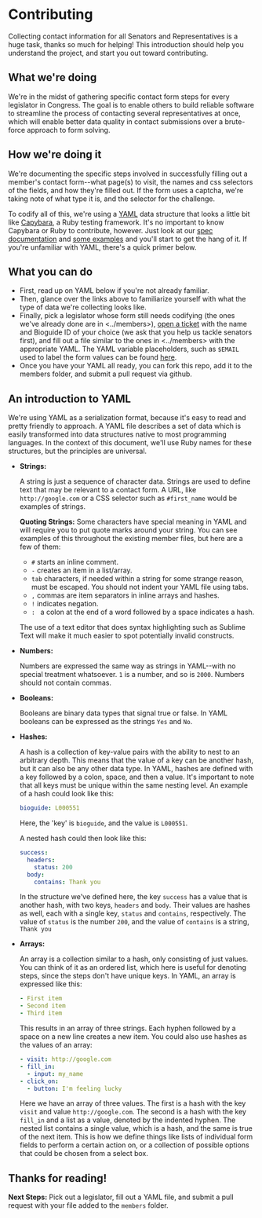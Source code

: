 # Contributing

Collecting contact information for all Senators and Representatives is a huge task, thanks so much for helping! This introduction should help you understand the project, and start you out toward contributing.

## What we're doing

We're in the midst of gathering specific contact form steps for every legislator in Congress. The goal is to enable others to build reliable software to streamline the process of contacting several representatives at once, which will enable better data quality in contact submissions over a brute-force approach to form solving.

## How we're doing it

We're documenting the specific steps involved in successfully filling out a member's contact form--what page(s) to visit, the names and css selectors of the fields, and how they're filled out. If the form uses a captcha, we're taking note of what type it is, and the selector for the challenge.

To codify all of this, we're using a [YAML](http://www.yaml.org) data structure that looks a little bit like [Capybara](http://jnicklas.github.io/capybara/), a Ruby testing framework. It's no important to know Capybara or Ruby to contribute, however. Just look at our [spec documentation](../documentation/schema.md) and [some examples](../members) and you'll start to get the hang of it. If you're unfamiliar with YAML, there's a quick primer below.

## What you can do

- First, read up on YAML below if you're not already familiar.
- Then, glance over the links above to familiarize yourself with what the type of data we're collecting looks like.
- Finally, pick a legislator whose form still needs codifying (the ones we've already done are in <../members>), [open a ticket](https://github.com/unitedstates/congress-contact/issues/new) with the name and Bioguide ID of your choice (we ask that you help us tackle senators first), and fill out a file similar to the ones in <../members> with the appropriate YAML. The YAML variable placeholders, such as  `$EMAIL` used to label the form values can be found [here](https://github.com/unitedstates/contact-congress/blob/master/support/variables.yaml).
- Once you have your YAML all ready, you can fork this repo, add it to the members folder, and submit a pull request via github.

## An introduction to YAML

We're using YAML as a serialization format, because it's easy to read and pretty friendly to approach. A YAML file describes a set of data which is easily transformed into data structures native to most programming languages. In the context of this document, we'll use Ruby names for these structures, but the principles are universal.

- **Strings:**

  A string is just a sequence of character data. Strings are used to define text that may be relevant to a contact form. A URL, like `http://google.com` or a CSS selector such as `#first_name` would be examples of strings.
  
  **Quoting Strings:** Some characters have special meaning in YAML and will require you to put quote marks around your string. You can see examples of this throughout the existing member files, but here are a few of them:

  - `#` starts an inline comment.
  - `-` creates an item in a list/array.
  - `tab` characters, if needed within a string for some strange reason, must be escaped. You should not indent your YAML file using tabs.
  - `,` commas are item separators in inline arrays and hashes.
  - `!` indicates negation.
  - `: ` a colon at the end of a word followed by a space indicates a hash.
 
  The use of a text editor that does syntax highlighting such as Sublime Text will make it much easier to spot potentially invalid constructs.
  
- **Numbers:**
  
  Numbers are expressed the same way as strings in YAML--with no special treatment whatsoever. `1` is a number, and so is `2000`. Numbers should not contain commas.

- **Booleans:**

  Booleans are binary data types that signal true or false. In YAML booleans can be expressed as the strings `Yes` and `No`.

- **Hashes:**
  
  A hash is a collection of key-value pairs with the ability to nest to an arbitrary depth. This means that the value of a key can be another hash, but it can also be any other data type. In YAML, hashes are defined with a key followed by a colon, space, and then a value. It's important to note that all keys must be unique within the same nesting level. An example of a hash could look like this:

  ```yaml
  bioguide: L000551
  ```
  
  Here, the 'key' is `bioguide`, and the value is `L000551`.
  
  A nested hash could then look like this:
  
  ```yaml
  success:
    headers:
      status: 200
    body:
      contains: Thank you
  ```
  
  In the structure we've defined here, the key `success` has a value that is another hash, with two keys, `headers` and `body`. Their values are hashes as well, each with a single key, `status` and `contains`, respectively. The value of `status` is the number `200`, and the value of `contains` is a string, `Thank you`

- **Arrays:**

  An array is a collection similar to a hash, only consisting of just values. You can think of it as an ordered list, which here is useful for denoting steps, since the steps don't have unique keys. In YAML, an array is expressed like this:
  
  ```yaml
  - First item
  - Second item
  - Third item
  ```
  
  This results in an array of three strings. Each hyphen followed by a space on a new line creates a new item. You could also use hashes as the values of an array:
  
  ```yaml
  - visit: http://google.com
  - fill_in:
    - input: my_name
  - click_on:
    - button: I'm feeling lucky
  ```
  
  Here we have an array of three values. The first is a hash with the key `visit` and value `http://google.com`. The second is a hash with the key `fill_in` and a list as a value, denoted by the indented hyphen. The nested list contains a single value, which is a hash, and the same is true of the next item. This is how we define things like lists of individual form fields to perform a certain action on, or a collection of possible options that could be chosen from a select box.
  
## Thanks for reading!

**Next Steps:** Pick out a legislator, fill out a YAML file, and submit a pull request with your file added to the `members` folder.
